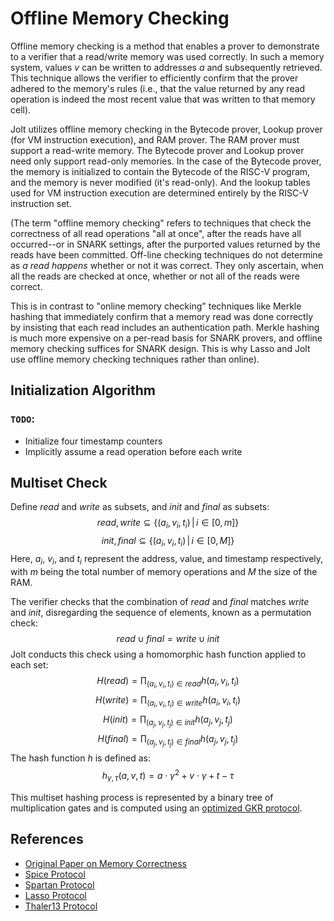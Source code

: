 # Offline Memory Checking
Offline memory checking is a method that enables a prover to demonstrate to a verifier that a read/write memory was used correctly. In such a memory system, values $v$ can be written to addresses $a$ and subsequently retrieved. This technique allows the verifier to efficiently confirm that the prover adhered to the memory's rules (i.e., that the value returned by any read operation is indeed the most recent value that was written to that memory cell). 

Jolt utilizes offline memory checking in the Bytecode prover, Lookup prover (for VM instruction execution), and RAM prover. The RAM prover must support a read-write memory. The Bytecode prover and Lookup prover need only support read-only memories.  In the case of the Bytecode prover, the memory is initialized to contain the Bytecode of the RISC-V program, and the memory is never modified (it's read-only). And the lookup tables used for VM instruction execution are determined entirely by the RISC-V instruction set.

(The term "offline memory checking" refers to techniques that check the correctness of all read operations "all at once", after the reads have all occurred--or in SNARK settings, after the purported values returned by the reads have been committed. Off-line checking techniques do not determine as _a read happens_ whether or not it was correct. They only ascertain, when all the reads are checked at once, whether or not all of the reads were correct. 

This is in contrast to "online memory checking" techniques like Merkle hashing that immediately confirm that a memory read was done correctly by insisting that each read includes an authentication path. Merkle hashing is much more expensive on a per-read basis for SNARK provers, and offline memory checking suffices for SNARK design. This is why Lasso and Jolt use offline memory checking techniques rather than online). 

## Initialization Algorithm
### `TODO`: 
- Initialize four timestamp counters
- Implicitly assume a read operation before each write

## Multiset Check
Define $read$ and $write$ as subsets, and $init$ and $final$ as subsets:
$$
read, write \subseteq \{(a_i, v_i, t_i) \,|\, i \in [0, m]\}
$$
$$
init, final \subseteq \{(a_i, v_i, t_i) \,|\, i \in [0, M]\}
$$
Here, $a_i$, $v_i$, and $t_i$ represent the address, value, and timestamp respectively, with $m$ being the total number of memory operations and $M$ the size of the RAM.

The verifier checks that the combination of $read$ and $final$ matches $write$ and $init$, disregarding the sequence of elements, known as a permutation check:
$$
read \cup final = write \cup init
$$
Jolt conducts this check using a homomorphic hash function applied to each set:
$$
H(read) = \prod_{(a_i, v_i, t_i) \in read} h(a_i, v_i, t_i)
$$
$$
H(write) = \prod_{(a_i, v_i, t_i) \in write} h(a_i, v_i, t_i)
$$
$$
H(init) = \prod_{(a_j, v_j, t_j) \in init} h(a_j, v_j, t_j)
$$
$$
H(final) = \prod_{(a_j, v_j, t_j) \in final} h(a_j, v_j, t_j)
$$
The hash function $h$ is defined as:
$$
h_{\gamma, \tau}(a, v, t) = a \cdot \gamma^2 + v \cdot \gamma + t - \tau
$$

This multiset hashing process is represented by a binary tree of multiplication gates and is computed using an [optimized GKR protocol](https://eprint.iacr.org/2013/351.pdf).

## References
- [Original Paper on Memory Correctness](https://www.researchgate.net/publication/226386605_Checking_the_correctness_of_memories/link/0c960526fe9ab32634000000/download?_tp=eyJjb250ZXh0Ijp7ImZpcnN0UGFnZSI6InB1YmxpY2F0aW9uIiwicGFnZSI6InB1YmxpY2F0aW9uIn19)
- [Spice Protocol](https://eprint.iacr.org/2018/907.pdf)
- [Spartan Protocol](https://eprint.iacr.org/2019/550.pdf)
- [Lasso Protocol](https://people.cs.georgetown.edu/jthaler/Lasso-paper.pdf)
- [Thaler13 Protocol](https://eprint.iacr.org/2013/351.pdf)
